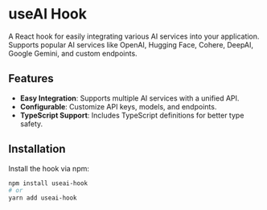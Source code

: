 # useAI Hook

A React hook for easily integrating various AI services into your application. Supports popular AI services like OpenAI, Hugging Face, Cohere, DeepAI, Google Gemini, and custom endpoints.

## Features

- **Easy Integration**: Supports multiple AI services with a unified API.
- **Configurable**: Customize API keys, models, and endpoints.
- **TypeScript Support**: Includes TypeScript definitions for better type safety.

## Installation

Install the hook via npm:

```bash
npm install useai-hook
# or
yarn add useai-hook

